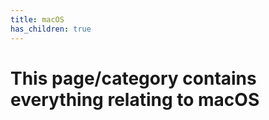 ```yaml
---
title: macOS
has_children: true
---
```


# This page/category contains everything relating to macOS 
